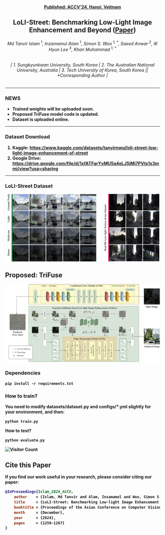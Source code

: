 <h4 align="center"><strong><a href="https://accv2024.org/">Published: ACCV'24, Hanoi, Veitnam</a></strong></h4>
<h2 align="center"><strong>LoLI-Street: Benchmarking Low-Light Image Enhancement and Beyond (<strong><a href="https://openaccess.thecvf.com/content/ACCV2024/html/Islam_LoLI-Street_Benchmarking_Low-light_Image_Enhancement_and_Beyond_ACCV_2024_paper.html">Paper</a>)</strong></h2>


<h6 align="center">Md Tanvir Islam<sup> 1</sup>, Inzamamul Alam<sup> 1</sup>, Simon S. Woo<sup> 1, *</sup>, Saeed Anwar<sup> 2</sup>, IK Hyun Lee<sup> 3</sup>, Khan Muhammad<sup> 1, *</sup></h6>
<h6 align="center">| 1. Sungkyunkwan University, South Korea | 2. The Australian National University, Australia | 3. Tech University of Korea, South Korea || *Corresponding Author |</h6>
<hr>

### NEWS 
- Trained weights will be uploaded soon.
- Proposed TriFuse model code is updated.
- Dataset is uploaded online.
  
----------
### Dataset Download
1. **Kaggle:** https://www.kaggle.com/datasets/tanvirnwu/loli-street-low-light-image-enhancement-of-street
2. **Google Drive:** https://drive.google.com/file/d/1xfATFqrYvMU5a4eLJ5iMi7PVts1x3mmi/view?usp=sharing

----------
### LoLI-Street Dataset
![](./assets/Loli-street.jpg)
## Proposed: TriFuse
![](./assets/ProposedModel.jpg)

### Dependencies
```
pip install -r requirements.txt
````

### How to train?

You need to modify datasets/dataset.py and configs/*.yml slightly for your environment, and then:

```
python train.py  
```
How to test?
```
python evaluate.py
```


![Visitor Count](https://komarev.com/ghpvc/?username=tanvirnwu&repo=HazeSpace2M&style=for-the-badge&label=Project%20Views)

## Cite this Paper

If you find our work useful in your research, please consider citing our paper:

```bibtex
@InProceedings{Islam_2024_ACCV,
    author    = {Islam, Md Tanvir and Alam, Inzamamul and Woo, Simon S. and Anwar, Saeed and Lee, IK Hyun and Muhammad, Khan},
    title     = {LoLI-Street: Benchmarking Low-light Image Enhancement and Beyond},
    booktitle = {Proceedings of the Asian Conference on Computer Vision (ACCV)},
    month     = {December},
    year      = {2024},
    pages     = {1250-1267}
}
